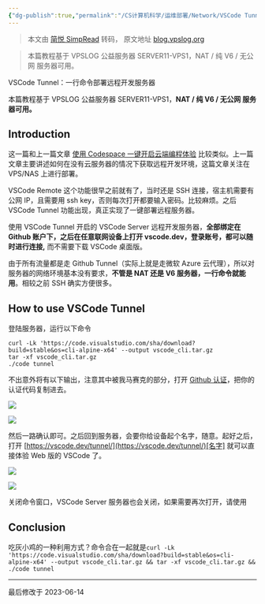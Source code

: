 ```yaml
---
{"dg-publish":true,"permalink":"/CS计算机科学/运维部署/Network/VSCode Tunnel：一行命令部署远程开发服务器/","noteIcon":"","created":"2024-06-22T21:50:30.787+08:00","updated":"2024-04-28T14:19:02.000+08:00"}
---
```


> 本文由 [简悦 SimpRead](http://ksria.com/simpread/) 转码， 原文地址 [blog.vpslog.org](https://blog.vpslog.org/blog/vscodetunnel/)

> 本篇教程基于 VPSLOG 公益服务器 SERVER11-VPS1，NAT / 纯 V6 / 无公网 服务器可用。

VSCode Tunnel：一行命令部署远程开发服务器

本篇教程基于 VPSLOG 公益服务器 SERVER11-VPS1，**NAT / 纯 V6 / 无公网 服务器可用。**

Introduction
------------

这一篇和上一篇文章 [使用 Codespace 一键开启云端编程体验](https://vpslog.net/blog/%E4%BD%BF%E7%94%A8-codespace-%E4%B8%80%E9%94%AE%E5%BC%80%E5%90%AF%E4%BA%91%E7%AB%AF%E7%BC%96%E7%A8%8B%E4%BD%93%E9%AA%8C/) 比较类似。上一篇文章主要讲述如何在没有云服务器的情况下获取远程开发环境，这篇文章关注在 VPS/NAS 上进行部署。

VSCode Remote 这个功能很早之前就有了，当时还是 SSH 连接，宿主机需要有公网 IP，且需要用 ssh key，否则每次打开都要输入密码。比较麻烦。之后 VSCode Tunnel 功能出现，真正实现了一键部署远程服务器。

使用 VSCode Tunnel 开启的 VSCode Server 远程开发服务器，**全部绑定在 Github 账户下，之后在任意联网设备上打开 vscode.dev，登录账号，都可以随时进行连接,** 而不需要下载 VSCode 桌面版。

由于所有流量都是走 Github Tunnel（实际上就是走微软 Azure 云代理），所以对服务器的网络环境基本没有要求，**不管是 NAT 还是 V6 服务器，一行命令就能用**。相较之前 SSH 确实方便很多。

How to use VSCode Tunnel
------------------------

登陆服务器，运行以下命令

```
curl -Lk 'https://code.visualstudio.com/sha/download?build=stable&os=cli-alpine-x64' --output vscode_cli.tar.gz
tar -xf vscode_cli.tar.gz
./code tunnel
```

不出意外将有以下输出，注意其中被我马赛克的部分，打开 [Github 认证](https://github.com/login/device)，把你的认证代码复制进去。

![](/img/user/Z-attach/image.png)

![](/img/user/Z-attach/image-1.png)

然后一路确认即可。之后回到服务器，会要你给设备起个名字，随意。起好之后，打开 [https://vscode.dev/tunnel/](https://vscode.dev/tunnel/)[名字] 就可以直接体验 Web 版的 VSCode 了。

![](/img/user/Z-attach/image-2.png)

![](/img/user/Z-attach/image-3.png)

关闭命令窗口，VSCode Server 服务器也会关闭，如果需要再次打开，请使用

Conclusion
----------

吃灰小鸡的一种利用方式？命令合在一起就是`curl -Lk 'https://code.visualstudio.com/sha/download?build=stable&os=cli-alpine-x64' --output vscode_cli.tar.gz && tar -xf vscode_cli.tar.gz && ./code tunnel`

* * *

最后修改于 2023-06-14